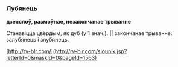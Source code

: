 ### Лубянець
**дзеяслоў, размоўнае, незакончанае трыванне**

Станавіцца цвёрдым, як дуб (у 1 знач.). || закончанае трыванне: залубянець і злубянець.

<a rel="author">[http://rv-blr.com/](http://rv-blr.com/slounik.jsp?letterId=0&maskId=0&pageId=1563)</a>
